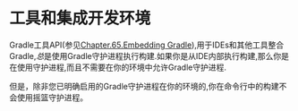 # 工具和集成开发环境
Gradle工具API(参见[Chapter.65.Embedding Gradle](https://docs.gradle.org/current/userguide/embedding.html)),用于IDEs和其他工具整合Gradle,*总*是使用Gradle守护进程执行构建.如果你是从IDE内部执行构建,那么你是在使用守护进程,而且不需要在你的环境中允许Gradle守护进程.

但是，除非您已明确启用的Gradle守护进程在你的环境的,你在命令行中的构建不会使用摇篮守护进程。

